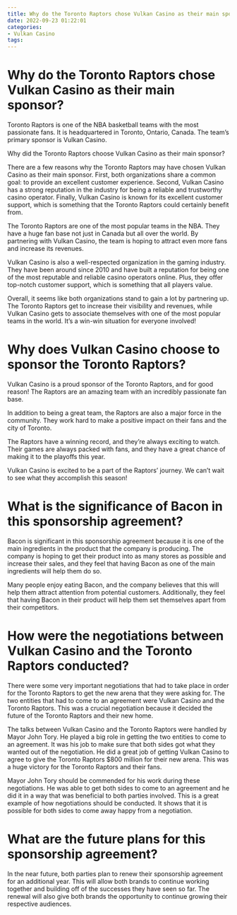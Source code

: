 ```yaml
---
title: Why do the Toronto Raptors chose Vulkan Casino as their main sponsor
date: 2022-09-23 01:22:01
categories:
- Vulkan Casino
tags:
---
```



#  Why do the Toronto Raptors chose Vulkan Casino as their main sponsor?

Toronto Raptors is one of the NBA basketball teams with the most passionate fans. It is headquartered in Toronto, Ontario, Canada. The team’s primary sponsor is Vulkan Casino.

Why did the Toronto Raptors choose Vulkan Casino as their main sponsor?

There are a few reasons why the Toronto Raptors may have chosen Vulkan Casino as their main sponsor. First, both organizations share a common goal: to provide an excellent customer experience. Second, Vulkan Casino has a strong reputation in the industry for being a reliable and trustworthy casino operator. Finally, Vulkan Casino is known for its excellent customer support, which is something that the Toronto Raptors could certainly benefit from.

The Toronto Raptors are one of the most popular teams in the NBA. They have a huge fan base not just in Canada but all over the world. By partnering with Vulkan Casino, the team is hoping to attract even more fans and increase its revenues.

Vulkan Casino is also a well-respected organization in the gaming industry. They have been around since 2010 and have built a reputation for being one of the most reputable and reliable casino operators online. Plus, they offer top-notch customer support, which is something that all players value.

Overall, it seems like both organizations stand to gain a lot by partnering up. The Toronto Raptors get to increase their visibility and revenues, while Vulkan Casino gets to associate themselves with one of the most popular teams in the world. It’s a win-win situation for everyone involved!

#  Why does Vulkan Casino choose to sponsor the Toronto Raptors?

Vulkan Casino is a proud sponsor of the Toronto Raptors, and for good reason! The Raptors are an amazing team with an incredibly passionate fan base.

In addition to being a great team, the Raptors are also a major force in the community. They work hard to make a positive impact on their fans and the city of Toronto.

The Raptors have a winning record, and they’re always exciting to watch. Their games are always packed with fans, and they have a great chance of making it to the playoffs this year.

Vulkan Casino is excited to be a part of the Raptors’ journey. We can’t wait to see what they accomplish this season!

#  What is the significance of Bacon in this sponsorship agreement?

Bacon is significant in this sponsorship agreement because it is one of the main ingredients in the product that the company is producing. The company is hoping to get their product into as many stores as possible and increase their sales, and they feel that having Bacon as one of the main ingredients will help them do so.

Many people enjoy eating Bacon, and the company believes that this will help them attract attention from potential customers. Additionally, they feel that having Bacon in their product will help them set themselves apart from their competitors.

#  How were the negotiations between Vulkan Casino and the Toronto Raptors conducted?

There were some very important negotiations that had to take place in order for the Toronto Raptors to get the new arena that they were asking for. The two entities that had to come to an agreement were Vulkan Casino and the Toronto Raptors. This was a crucial negotiation because it decided the future of the Toronto Raptors and their new home.

The talks between Vulkan Casino and the Toronto Raptors were handled by Mayor John Tory. He played a big role in getting the two entities to come to an agreement. It was his job to make sure that both sides got what they wanted out of the negotiation. He did a great job of getting Vulkan Casino to agree to give the Toronto Raptors $800 million for their new arena. This was a huge victory for the Toronto Raptors and their fans.

Mayor John Tory should be commended for his work during these negotiations. He was able to get both sides to come to an agreement and he did it in a way that was beneficial to both parties involved. This is a great example of how negotiations should be conducted. It shows that it is possible for both sides to come away happy from a negotiation.

#  What are the future plans for this sponsorship agreement?

In the near future, both parties plan to renew their sponsorship agreement for an additional year. This will allow both brands to continue working together and building off of the successes they have seen so far. The renewal will also give both brands the opportunity to continue growing their respective audiences.